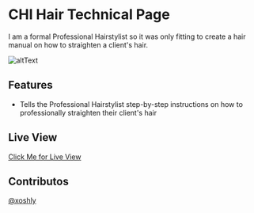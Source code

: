 # CHI Hair Technical Page
I am a formal Professional Hairstylist so it was only fitting to create a hair manual on how to straighten a client's hair.

![altText](https://raw.githubusercontent.com/xoshly/technicalpage/main/.github/Screenshot%20(7).png)

## Features
* Tells the Professional Hairstylist step-by-step instructions on how to professionally straighten their client's hair

## Live View
[Click Me for Live View]()

## Contributos
[@xoshly](https://twitter.com/xoshly)
